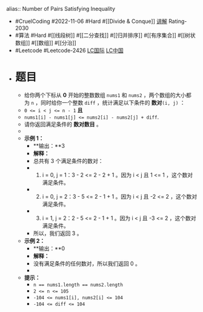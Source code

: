 alias:: Number of Pairs Satisfying Inequality
- #CruelCoding #2022-11-06 #Hard #[[Divide & Conque]] [讲解](https://youtu.be/naXduC6NOik) Rating-2030
- #算法 #Hard #[[线段树]] #[[二分查找]] #[[归并排序]] #[[有序集合]] #[[树状数组]] #[[数组]] #[[分治]]
- #Leetcode #Leetcode-2426 [LC国际](https://leetcode.com/problems/number-of-pairs-satisfying-inequality/) [LC中国](https://leetcode.cn/problems/number-of-pairs-satisfying-inequality/)
- # 题目
	- 给你两个下标从 **0** 开始的整数数组 `nums1` 和 `nums2` ，两个数组的大小都为 `n` ，同时给你一个整数 `diff` ，统计满足以下条件的 **数对**`(i, j)` ：
	- `0 <= i < j <= n - 1` **且**
	- `nums1[i] - nums1[j] <= nums2[i] - nums2[j] + diff`.
	- 请你返回满足条件的 **数对数目** 。
	-
	- **示例 1：**
		- **输出：**3
		- **解释：**
		- 总共有 3 个满足条件的数对：
		- 1. i = 0, j = 1：3 - 2 <= 2 - 2 + 1 。因为 i < j 且 1 <= 1 ，这个数对满足条件。
		- 2. i = 0, j = 2：3 - 5 <= 2 - 1 + 1 。因为 i < j 且 -2 <= 2 ，这个数对满足条件。
		- 3. i = 1, j = 2：2 - 5 <= 2 - 1 + 1 。因为 i < j 且 -3 <= 2 ，这个数对满足条件。
		- 所以，我们返回 3 。
	- **示例 2：**
		- **输出：**0
		- **解释：**
		- 没有满足条件的任何数对，所以我们返回 0 。
		-
	- **提示：**
		- `n == nums1.length == nums2.length`
		- `2 <= n <= 105`
		- `-104 <= nums1[i], nums2[i] <= 104`
		- `-104 <= diff <= 104`